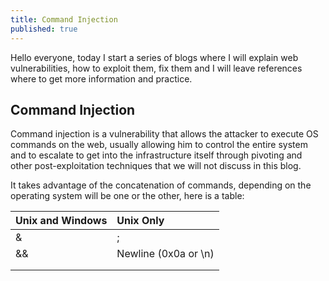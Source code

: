 ```yaml
---
title: Command Injection
published: true
---
```


Hello everyone, today I start a series of blogs where I will explain web vulnerabilities, how to exploit them, fix them and I will leave references where to get more information and practice.

## [](#header-2)Command Injection

Command injection is a vulnerability that allows the attacker to execute OS commands on the web, usually allowing him to control the entire system and to escalate to get into the infrastructure itself through pivoting and other post-exploitation techniques that we will not discuss in this blog.

It takes advantage of the concatenation of commands, depending on the operating system will be one or the other, here is a table:

| Unix and Windows | Unix Only             |
|:-----------------|:----------------------|
| &                | ;                     |
| &&               | Newline (0x0a or \n)  |
| |                | ` injected command `  |
| ||               | $( injected command ) |
